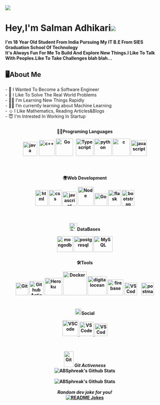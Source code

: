 <img src='https://res.cloudinary.com/dvdi2oaso/image/upload/v1670328710/GithubProfile/avento_mz8ci4.gif'>

<h1>Hey,I'm Salman Adhikari<img src="https://res.cloudinary.com/dvdi2oaso/image/upload/v1670328708/GithubProfile/wave-hello_g97tdr.gif"></h1>

<b>I'm 18 Year Old Student From India Pursuing My IT B.E From SIES Graduation School Of Technology <br> It's Always Fun For Me To Build And Explore New Things.I Like To Talk With Peoples.Like To Take Challenges blah
    blah...
</b>

<h2>🖥About Me</h2>
- 🎯 I Wanted To Become a Software Engineer <br>
- 🧐 I Like To Solve The Real World Problems <br>
- 👨‍💻 I'm Learning New Things Rapidly <br>
- 🕵️‍♂️ I’m currently learning about Machine Learning<br>
- ☺ I Like Mathematics, Reading Articles&Blogs <br>
- 😇 I'm Intrested In Working In Startup <br><br>

<p align="center">
    <b>👨‍💻Programing Languages<br>
</p>

<p align="center">
    <img src="https://res.cloudinary.com/dvdi2oaso/image/upload/v1670328575/GithubProfile/img/java_yuexnz.png" alt="java" width="45" height="45" style="padding-right:3px;">
    <img src="https://res.cloudinary.com/dvdi2oaso/image/upload/v1670328572/GithubProfile/img/c_paebaj.png" alt="c++" width="50" height="50" style="padding-bottom:5px;">
    <img src="https://res.cloudinary.com/dvdi2oaso/image/upload/v1670328574/GithubProfile/img/go_xj7wof.png" alt="Go" width="55" height="55" style="padding-bottom:10px;">
    <img src="https://res.cloudinary.com/dvdi2oaso/image/upload/v1670328577/GithubProfile/img/Typescript_haqmvx.png" alt="Typescript" width="55" height="55" style="padding-bottom:15px;padding-left:5px;">
    <img src="https://res.cloudinary.com/dvdi2oaso/image/upload/v1670328577/GithubProfile/img/python_pooywo.png" alt="python" width="55" height="55" style="padding-bottom:10px;">
    <img src="https://res.cloudinary.com/dvdi2oaso/image/upload/v1670328572/GithubProfile/img/c_blslvr.svg" alt="c" width="55" height="55" style="padding-bottom:5px;">
    <img src="https://res.cloudinary.com/dvdi2oaso/image/upload/v1670328574/GithubProfile/img/js_vno7zo.svg" alt="javascript" width="50" height="50">
</p><br>

<p align="center">
    <b>🌍Web Development<br>
</p>

<p align="center">
    <img src="https://res.cloudinary.com/dvdi2oaso/image/upload/v1670328575/GithubProfile/img/html_m24scy.svg" alt="html" width="40" height="50" style="padding-bottom:5px;">
    <img src="https://res.cloudinary.com/dvdi2oaso/image/upload/v1670328572/GithubProfile/img/css_unwd5r.svg" alt="css" width="40" height="50" style="padding-bottom:20px;">
    <img src="https://res.cloudinary.com/dvdi2oaso/image/upload/v1670328577/GithubProfile/img/React_vsca7q.png" alt="javascript" width="45" height="45" style="padding-bottom:35px;">
    <img src="https://res.cloudinary.com/dvdi2oaso/image/upload/v1670328576/GithubProfile/img/node_t425ha.svg" alt="Node" width="50" height="60" style="padding-bottom:40px;">
    <img src="https://res.cloudinary.com/dvdi2oaso/image/upload/v1670328574/GithubProfile/img/go_xj7wof.png" alt="Go" width="40" height="40" style="padding-bottom:35px;" />
    <img src="https://res.cloudinary.com/dvdi2oaso/image/upload/v1670328573/GithubProfile/img/flask_aexcuj.svg" alt="flask" width="40" height="50" style="padding-bottom:15px;">
    <img src="https://res.cloudinary.com/dvdi2oaso/image/upload/v1670328572/GithubProfile/img/bootstrap_ofomp6.svg" alt="bootstrap" width="40" height="50" style="padding-bottom:8px;">
</p>

<p align="center">
    <b><img src="https://res.cloudinary.com/dvdi2oaso/image/upload/v1670328572/GithubProfile/img/database_p5aot8.png" alt="Database Colored Outline Icon" width="25">DataBases<br></b>
</p>

<p align="center">
    <img src="https://res.cloudinary.com/dvdi2oaso/image/upload/v1670328576/GithubProfile/img/mongodb_nudqw4.png" alt="mongodb" width="50" height="50" style="padding-bottom:5px;">
    <img src="https://res.cloudinary.com/dvdi2oaso/image/upload/v1670328576/GithubProfile/img/postgresql_p9fgv2.svg" alt="postgresql" width="60" height="50" style="padding-bottom:10px;">
    <img src="https://res.cloudinary.com/dvdi2oaso/image/upload/v1670328576/GithubProfile/img/mysql_uar6yp.svg" alt="MySQL" width="60" height="50" style="padding-bottom:5px;">
</p>

<p align="center">
    <b>🛠Tools<br></b>
</p>

<p align="center">
    <img src="https://res.cloudinary.com/dvdi2oaso/image/upload/v1670328574/GithubProfile/img/git_gh0hva.svg" alt="Git" width="40" height="40" style="padding-bottom:2px;">
    <img src="https://res.cloudinary.com/dvdi2oaso/image/upload/v1670328574/GithubProfile/img/githubaction_n5inky.png" alt="Github Action" width="45" height="45" style="padding-bottom:10px;">
    <img src="https://res.cloudinary.com/dvdi2oaso/image/upload/v1670328574/GithubProfile/img/heroku_mn4pyc.svg" alt="Heroku" width="55" height="55" style="padding-bottom:12px;">
    <img src="https://res.cloudinary.com/dvdi2oaso/image/upload/v1670328573/GithubProfile/img/docker_tlltlc.png" alt="Docker" width="75" height="75" style="padding-bottom:20px;">
      <img src="https://res.cloudinary.com/dvdi2oaso/image/upload/v1670329169/GithubProfile/img/download-removebg-preview_7_tkuqzw.png" alt="digitalocean" width="60" height="60" style="padding-bottom:28px;">
    <img src="https://res.cloudinary.com/dvdi2oaso/image/upload/v1670328573/GithubProfile/img/firebase_a6xplw.png" alt="firebase" width="50" height="50" style="padding-bottom:18px;">
    <img src="https://res.cloudinary.com/dvdi2oaso/image/upload/v1670328577/GithubProfile/img/vscode_omeb6b.svg" alt="VSCode" width="40" height="40" style="padding-bottom:15px;">
    <img src="https://res.cloudinary.com/dvdi2oaso/image/upload/v1670328577/GithubProfile/img/postman_mfmra0.png" alt="postman" width="40" height="40" style="padding-top:15px;padding-left:10px;">
</p>

<p align="center">
    <b><img src="https://res.cloudinary.com/dvdi2oaso/image/upload/v1670328708/GithubProfile/wave-hello_g97tdr.gif" width="20"></img>Social<br></b>
</p>

<p align="center">
    <a href="https://discordapp.com/users/661653400307499011">
        <img src="https://res.cloudinary.com/dvdi2oaso/image/upload/v1670328573/GithubProfile/img/discord_txu0y0.png" alt="VSCode" width="50" height="50">
    </a>
    <a href="https://twitter.com/AdhikariSalman?t=RxCEcOAXyNev9pp2-HWnxQ&s=09">
        <img src="https://res.cloudinary.com/dvdi2oaso/image/upload/v1670328577/GithubProfile/img/twitter_pfnntr.png" alt="VSCode" width="45" height="45" />
    </a>
    <a href="https://www.linkedin.com/in/salman-adhikari-a938911bb">
        <img src="https://res.cloudinary.com/dvdi2oaso/image/upload/v1670328576/GithubProfile/img/linkdin_hrszfc.png" alt="VSCode" width="40" height="40" />
    </a>
</p>

<br>
<p align="center">
    <img src="https://media.giphy.com/media/W5eoZHPpUx9sapR0eu/giphy.gif" width="30px" height="50px"
        alt="Git" />&nbsp;<i><b>Git Activeness</b></i>
<br>
<img align="center" src="https://github-readme-stats.vercel.app/api?username=SalmanAd01&include_all_commits=true&count_private=true&show_icons=true&line_height=20&title_color=7A7ADB&icon_color=2234AE&text_color=D3D3D3&bg_color=0,000000,130F40" alt="ABSphreak's Github Stats">


</br>
</br>

<img align="center" src="https://github-readme-stats.vercel.app/api/top-langs/?username=SalmanAd01&theme=tokyonight&langs_count=12&layout=compact&hide=Jupyter%20Notebook,html,css" alt="ABSphreak's Github Stats">

</br>
</br>
<i>Random dev joke for you!</i><br>
<a href="https://readme-jokes.vercel.app"><img align="center" src="https://readme-jokes.vercel.app/api"
        alt="README Jokes"></a>
</p>
</div>
